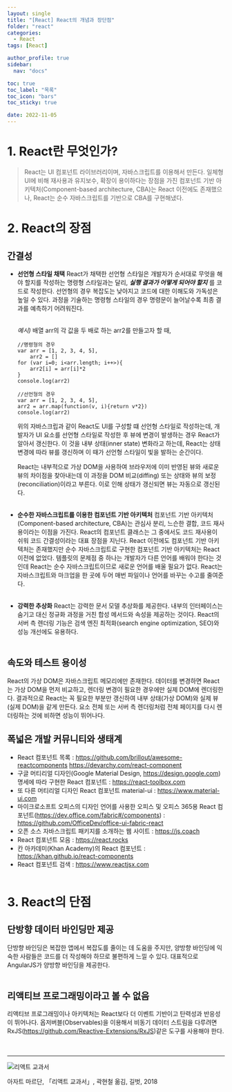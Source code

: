 ```yaml
---
layout: single
title: "[React] React의 개념과 장단점"
folder: "react"
categories:
  - React
tags: [React]

author_profile: true
sidebar:
  nav: "docs"

toc: true
toc_label: "목록"
toc_icon: "bars"
toc_sticky: true

date: 2022-11-05
---
```


# 1. React란 무엇인가?

> React는 UI 컴포넌트 라이브러리이며, 자바스크립트를 이용해서 만든다.
> 일체형 UI에 비해 재사용과 유지보수, 확장이 용이하다는 장점을 가진 컴포넌트 기반 아키텍처(Component-based architecture, CBA)는 React 이전에도 존재했으나, React는 순수 자바스크립트를 기반으로 CBA를 구현해냈다.

# 2. React의 장점

## 간결성

- **선언형 스타일 채택**
  React가 채택한 선언형 스타일은 개발자가 순서대로 무엇을 해야 할지를 작성하는 명령형 스타일과는 달리, **_실행 결과가 어떻게 되어야 할지_** 를 코드로 작성한다.
  선언형의 경우 복잡도는 낮아지고 코드에 대한 이해도와 가독성은 높일 수 있다. 과정을 기술하는 명령형 스타일의 경우 명령문이 늘어날수록 최종 결과를 예측하기 어려워진다.  
   <br/>

  _예시)_ 배열 arr의 각 값을 두 배로 하는 arr2를 만들고자 할 때,

  ```
  //명령형의 경우
  var arr = [1, 2, 3, 4, 5],
      arr2 = []
  for (var i=0; i<arr.length; i++>){
      arr2[i] = arr[i]*2
  }
  console.log(arr2)
  ```

  ```
  //선언형의 경우
  var arr = [1, 2, 3, 4, 5],
  arr2 = arr.map(function(v, i){return v*2})
  console.log(arr2)
  ```

  위의 자바스크립과 같이 React도 UI를 구성할 떄 선언형 스타일로 작성하는데, 개발자가 UI 요소를 선언형 스타일로 작성한 후 뷰에 변경이 발생하는 경우 React가 알아서 갱신한다. 이 것을 내부 상태(inner state) 변화라고 하는데, React는 상태 변경에 따라 뷰를 갱신하며 이 때가 선언형 스타일이 빛을 발하는 순간이다.

  React는 내부적으로 가상 DOM을 사용하여 브라우저에 이미 반영된 뷰와 새로운 뷰의 차이점을 찾아내는데 이 과정을 DOM 비교(diffing) 또는 상태와 뷰의 보정(reconciliation)이라고 부른다. 이로 인해 상태가 갱신되면 뷰는 자동으로 갱신된다. <br /><br />

- **순수한 자바스크립트를 이용한 컴포넌트 기반 아키텍처**
  컴포넌트 기반 아키텍처(Component-based architecture, CBA)는 관심사 분리, 느슨한 결합, 코드 재사용이라는 이점을 가진다. React의 컴포넌트 클래스는 그 중에서도 코드 재사용이 쉬워 코드 간결성이라는 대표 장점을 지닌다.
  React 이전에도 컴포넌트 기반 아키텍처는 존재했지만 순수 자바스크립트로 구현한 컴포넌트 기반 아키텍처는 React 이전에 없었다. 템플릿의 문제점 중 하나는 개발자가 다른 언어를 배워야 한다는 것인데 React는 순수 자바스크립트이므로 새로운 언어를 배울 필요가 없다.
  React는 자바스크립트와 마크업을 한 곳에 두어 매번 파일이나 언어를 바꾸는 수고를 줄여준다. <br /><br />

- **강력한 추상화**
  React는 강력한 문서 모델 추상화를 제공한다. 내부의 인터페이스는 숨기고 대신 정규화 과정을 거친 합성 메서드와 속성을 제공하는 것이다.
  React의 서버 측 렌더링 기능은 검색 엔진 최적화(search engine optimization, SEO)와 성능 개선에도 유용하다.<br /><br />

## 속도와 테스트 용이성

React의 가상 DOM은 자바스크립트 메모리에만 존재한다. 데이터를 변경하면 React는 가상 DOM을 먼저 비교하고, 렌더링 변경이 필요한 경우에만 실제 DOM에 렌더링한다. 결과적으로 React는 꼭 필요한 부분만 갱신하여 내부 상태(가상 DOM)와 실제 뷰(실제 DOM)을 같게 만든다. 요소 전체 또는 서버 측 렌더링처럼 전체 페이지를 다시 렌더링하는 것에 비하면 성능이 뛰어나다.

## 폭넓은 개발 커뮤니티와 생태계

- React 컴포넌트 목록 : https://github.com/brillout/awesome-reactcomponents
  https://devarchy.com/react-component
- 구글 머티리얼 디자인(Google Material Design, https://design.google.com) 명세에 따라 구현한 React 컴포넌트 : https://react-toolbox.com
- 또 다른 머티리얼 디자인 React 컴포넌트 material-ui : https://www.material-ui.com
- 마이크로소프트 오피스의 디자인 언어를 사용한 오피스 및 오피스 365용 React 컴포넌트(https://dev.office.com/fabric#/components) : https://github.com/OfficeDev/office-ui-fabric-react
- 오픈 소스 자바스크립트 패키지를 소개하는 웹 사이트 : https://js.coach
- React 컴포넌트 모음 : https://react.rocks
- 칸 아카데미(Khan Academy)의 React 컴포넌트 : https://khan.github.io/react-components
- React 컴포넌트 검색 : https://www.reactjsx.com
  <br /><br />

# 3. React의 단점

## **단방향 데이터 바인딩만 제공**

단방향 바인딩은 복잡한 앱에서 복잡도를 줄이는 데 도움을 주지만, 양방향 바인딩에 익숙한 사람들은 코드를 더 작성해야 하므로 불편하게 느낄 수 있다. 대표적으로 AngularJS가 양방향 바인딩을 제공한다.<br /><br />

## **리액티브 프로그래밍이라고 볼 수 없음**

리액티브 프로그래밍이나 아키텍처는 React보다 더 이벤트 기반이고 탄력성과 반응성이 뛰어나다. 옵저버블(Observables)을 이용해서 비동기 데이터 스트림을 다루려면 RxJS(https://github.com/Reactive-Extensions/RxJS)같은 도구를 사용해야 한다.<br /><br /><br />

---

![리액트 교과서](https://shopping-phinf.pstatic.net/main_3243613/32436139938.20220527055911.jpg?type=w300)

아자트 마르단, 「리액트 교과서」, 곽현철 옮김, 길벗, 2018

